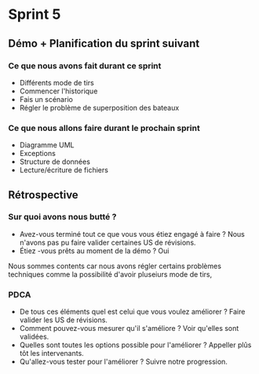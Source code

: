 # Sprint 5

## Démo + Planification du sprint suivant

### Ce que nous avons fait durant ce sprint
- Différents mode de tirs
- Commencer l'historique
- Fais un scénario
- Régler le problème de superposition des bateaux

### Ce que nous allons faire durant le prochain sprint 

- Diagramme UML
- Exceptions
- Structure de données
- Lecture/écriture de fichiers

## Rétrospective

### Sur quoi avons nous butté ?

* Avez-vous terminé tout ce que vous vous étiez engagé à faire ?
Nous n'avons pas pu faire valider certaines US de révisions.
* Étiez -vous prêts au moment de la démo ?
Oui

Nous sommes contents car nous avons régler certains problèmes techniques comme la possibilité d'avoir pluseiurs mode de tirs, 
### PDCA
* De tous ces éléments quel est celui que vous voulez améliorer ?
Faire valider les US de révisions.
* Comment pouvez-vous mesurer qu'il s'améliore ?
Voir qu'elles sont validées.
* Quelles sont toutes les options possible pour l'améliorer ?
Appeller plûs tôt les intervenants.
* Qu'allez-vous tester pour l'améliorer ?
Suivre notre progression.